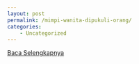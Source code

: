 ```yaml
---
layout: post
permalink: /mimpi-wanita-dipukuli-orang/
categories:
    - Uncategorized
---
```


[Baca Selengkapnya](/09)